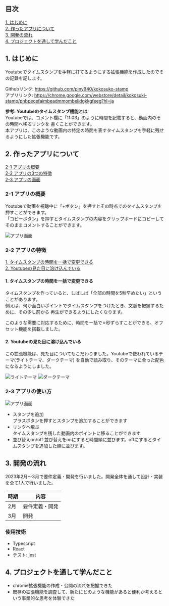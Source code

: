 ## 目次
[1. はじめに](#1-はじめに)  
[2. 作ったアプリについて](#2-作ったアプリについて)  
[3. 開発の流れ](#3-開発の流れ)  
[4. プロジェクトを通して学んだこと](#4-プロジェクトを通して学んだこと)  

## 1. はじめに
Youtubeでタイムスタンプを手軽に打てるようにする拡張機能を作成したのでその記録を記します。

Githubリンク: https://github.com/piny940/kokosuko-stamp  
アプリリンク: https://chrome.google.com/webstore/detail/kokosuki-stamp/pnbpecefaimbeadmmombelidgkkgfeeg?hl=ja

**参考: Youtubeのタイムスタンプ機能とは**  
Youtubeでは、コメント欄に「11:03」のように時間を記載すると、動画内のその時間へ移るリンクを
書くことができます。  
本アプリは、このような動画内の特定の時間を表すタイムスタンプを手軽に残せるようにした拡張機能です。

## 2. 作ったアプリについて
[2-1 アプリの概要](#2-1-アプリの概要)  
[2-2 アプリの3つの特徴](#2-2-アプリの3つの特徴)  
[2-3 アプリの画面](#2-3-アプリの画面)  

### 2-1 アプリの概要
Youtubeで動画を視聴中に「+ボタン」を押すとその時点でのタイムスタンプを押すことができます。  
「コピーボタン」を押すとタイムスタンプの内容をクリップボードにコピーしてそのままコメントすることができます。

![アプリ画面](https://i.gyazo.com/1afc8fbfc80847c29bf486aae6b3998b.png)

### 2-2 アプリの特徴
[1. タイムスタンプの時間を一括で変更できる](#1-タイムスタンプの時間を一括で変更できる)  
[2. Youtubeの見た目に溶け込んでいる](#2-Youtubeの見た目に溶け込んでいる)

#### 1. タイムスタンプの時間を一括で変更できる
タイムスタンプを作っていると、しばしば「全部の時間を5秒早めたい」ということがあります。  
例えば、何か面白いポイントでタイムスタンプをつけたとき、文脈を把握するために、その少し前から
再生ができるようにしたくなります。

このような需要に対応するために、時間を一括で⚪︎秒ずらすことができる、オフセット機能を搭載しました。

#### 2. Youtubeの見た目に溶け込んでいる
この拡張機能は、見た目についてもこだわりました。Youtubeで使われているテーマ(ライトテーマ、ダークテーマ)
を自動で読み取り、そのテーマに合った配色になるようにしました。

![ライトテーマ](https://i.gyazo.com/976fbff7d419913728a00759bb442655.png)
![ダークテーマ](https://i.gyazo.com/f4547116f7ba73ae93c3481ac3b5f13e.png)

### 2-3 アプリの使い方
![アプリ画面](https://i.gyazo.com/1afc8fbfc80847c29bf486aae6b3998b.png)

- スタンプを追加  
プラスボタンを押すとスタンプを追加することができます
- リンクへ飛ぶ  
タイムスタンプを残した動画内のポイントに移ることができます
- 並び替えon/off
並び替えをonにすると時間順に並びます。offにするとタイムスタンプを追加した順に並びます。


## 3. 開発の流れ
2023年2月〜3月で要件定義・開発を行いました。開発全体を通して設計・実装を全て1人で行いました。

|時期|内容|
|--|--|
|2月|要件定義・開発|
|3月|開発|

### 使用技術

- Typescript
- React
- テスト: jest

## 4. プロジェクトを通して学んだこと
- chrome拡張機能の作成・公開の流れを把握できた
- 既存の拡張機能を調査して、新たにどのような機能があると便利か考えるという事業的な思考を体験できた
